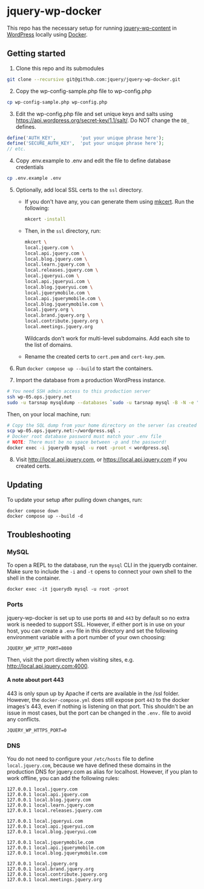 # jquery-wp-docker

This repo has the necessary setup for running [jquery-wp-content](https://github.com/jquery/jquery-wp-content) in [WordPress](https://wordpress.com/) locally using [Docker](https://www.docker.com/).

## Getting started

1. Clone this repo and its submodules

```sh
git clone --recursive git@github.com:jquery/jquery-wp-docker.git
```

2. Copy the wp-config-sample.php file to wp-config.php

```sh
cp wp-config-sample.php wp-config.php
```

3. Edit the wp-config.php file and set unique keys and salts using https://api.wordpress.org/secret-key/1.1/salt/. Do NOT change the `DB_` defines.

```php
define('AUTH_KEY',         'put your unique phrase here');
define('SECURE_AUTH_KEY',  'put your unique phrase here');
// etc.
```

4. Copy .env.example to .env and edit the file to define database credentials

```sh
cp .env.example .env
```

5. Optionally, add local SSL certs to the `ssl` directory.

   * If you don't have any, you can generate them using [mkcert](https://github.com/FiloSottile/mkcert).
     Run the following:

     ```sh
     mkcert -install
     ```

   * Then, in the `ssl` directory, run:
     ```sh
     mkcert \
     local.jquery.com \
     local.api.jquery.com \
     local.blog.jquery.com \
     local.learn.jquery.com \
     local.releases.jquery.com \
     local.jqueryui.com \
     local.api.jqueryui.com \
     local.blog.jqueryui.com \
     local.jquerymobile.com \
     local.api.jquerymobile.com \
     local.blog.jquerymobile.com \
     local.jquery.org \
     local.brand.jquery.org \
     local.contribute.jquery.org \
     local.meetings.jquery.org
     ```
     Wildcards don't work for multi-level subdomains. Add each site to the list of domains.

   * Rename the created certs to `cert.pem` and `cert-key.pem`.

6. Run `docker compose up --build` to start the containers.

7. Import the database from a production WordPress instance.

```sh
# You need SSH admin access to this production server
ssh wp-05.ops.jquery.net
sudo -u tarsnap mysqldump --databases `sudo -u tarsnap mysql -B -N -e "SHOW DATABASES LIKE 'wordpress_%'"` > wordpress.sql
```

Then, on your local machine, run:

```sh
# Copy the SQL dump from your home directory on the server (as created by the previous command)
scp wp-05.ops.jquery.net:~/wordpress.sql .
# Docker root database password must match your .env file
# NOTE: There must be no space between -p and the password!
docker exec -i jquerydb mysql -u root -proot < wordpress.sql
```

8. Visit http://local.api.jquery.com, or https://local.api.jquery.com if you created certs.

## Updating

To update your setup after pulling down changes, run:

```
docker compose down
docker compose up --build -d
```

## Troubleshooting

### MySQL

To open a REPL to the database, run the `mysql` CLI in the jquerydb container. Make sure to include the `-i` and `-t` opens to connect your own shell to the shell in the container.

```
docker exec -it jquerydb mysql -u root -proot
```

### Ports

jquery-wp-docker is set up to use ports `80` and `443` by default so no extra work is needed to support SSL. However, if either port is in use on your host, you can create a `.env` file in this directory and set the following environment variable with a port number of your own choosing:

```
JQUERY_WP_HTTP_PORT=8080
```

Then, visit the port directly when visiting sites, e.g. http://local.api.jquery.com:4000.

#### A note about port 443

443 is only spun up by Apache if certs are available in the /ssl folder. However, the `docker-compose.yml` does still expose port `443` to the docker images's 443, even if nothing is listening on that port. This shouldn't be an issue in most cases, but the port can be changed in the `.env.` file to avoid any conflicts.

```
JQUERY_WP_HTTPS_PORT=0
```

### DNS

You do not need to configure your `/etc/hosts` file to define `local.jquery.com`, because we have defined these domains in the production DNS for jquery.com as alias for localhost. However, if you plan to work offline, you can add the following rules:

```
127.0.0.1 local.jquery.com
127.0.0.1 local.api.jquery.com
127.0.0.1 local.blog.jquery.com
127.0.0.1 local.learn.jquery.com
127.0.0.1 local.releases.jquery.com

127.0.0.1 local.jqueryui.com
127.0.0.1 local.api.jqueryui.com
127.0.0.1 local.blog.jqueryui.com

127.0.0.1 local.jquerymobile.com
127.0.0.1 local.api.jquerymobile.com
127.0.0.1 local.blog.jquerymobile.com

127.0.0.1 local.jquery.org
127.0.0.1 local.brand.jquery.org
127.0.0.1 local.contribute.jquery.org
127.0.0.1 local.meetings.jquery.org
```
